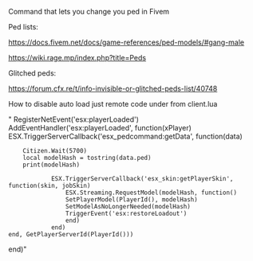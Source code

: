 Command that lets you change you ped in Fivem

Ped lists:

https://docs.fivem.net/docs/game-references/ped-models/#gang-male

https://wiki.rage.mp/index.php?title=Peds

Glitched peds:

https://forum.cfx.re/t/info-invisible-or-glitched-peds-list/40748


How to disable auto load just remote code under from client.lua

"
RegisterNetEvent('esx:playerLoaded')
AddEventHandler('esx:playerLoaded', function(xPlayer)
	ESX.TriggerServerCallback('esx_pedcommand:getData', function(data)
    
        Citizen.Wait(5700)
        local modelHash = tostring(data.ped)
        print(modelHash)

                ESX.TriggerServerCallback('esx_skin:getPlayerSkin', function(skin, jobSkin)
                    ESX.Streaming.RequestModel(modelHash, function()
                    SetPlayerModel(PlayerId(), modelHash)
                    SetModelAsNoLongerNeeded(modelHash)
                    TriggerEvent('esx:restoreLoadout')
                    end)
                end)
    end, GetPlayerServerId(PlayerId()))
end)"


